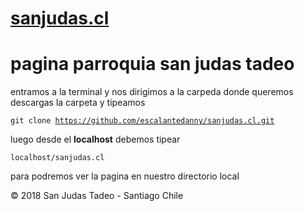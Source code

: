# <a href="http://www.sanjudas.cl" target="_blank">sanjudas.cl</a>
<h1>pagina parroquia san judas tadeo</h1>


entramos a la terminal y nos dirigimos a la carpeda donde queremos descargas la carpeta y tipeamos


<code>git clone https://github.com/escalantedanny/sanjudas.cl.git </code>

luego desde el <strong>localhost</strong> debemos tipear

<code>localhost/sanjudas.cl</code>

para podremos ver la pagina en nuestro directorio local









<div class="col-sm-6">
            <p>&copy; 2018 San Judas Tadeo - Santiago Chile</p>
          </div>
